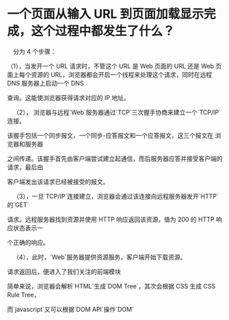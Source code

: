 # 一个页面从输入 URL 到页面加载显示完成，这个过程中都发生了什么？
 分为 4 个步骤： 

（1），当发开一个 URL 请求时，不管这个 URL 是 Web 页面的 URL 还是 Web 页面上每个资源的 URL，浏览器都会开启一个线程来处理这个请求，同时在远程 DNS 服务器上启动一个 DNS

查询。这能使浏览器获得请求对应的 IP 地址。

 （2）， 浏览器与远程\`Web\`服务器通过\`TCP\`三次握手协商来建立一个\`TCP/IP\`连接。

该握手包括一个同步报文，一个同步-应答报文和一个应答报文，这三个报文在 浏览器和服务器

之间传递。该握手首先由客户端尝试建立起通信，而后服务器应答并接受客户端的请求，最后由

客户端发出该请求已经被接受的报文。

 （3），一旦\`TCP/IP\`连接建立，浏览器会通过该连接向远程服务器发开\`HTTP\`的\`GET\`

请求。远程服务器找到资源并使用 HTTP 响应返回该资源，值为 200 的 HTTP 响应状态表示一

个正确的响应。

 （4），此时，\`Web\`服务器提供资源服务，客户端开始下载资源。

请求返回后，便进入了我们关注的前端模块

简单来说，浏览器会解析\`HTML\`生成\`DOM Tree\`，其次会根据 CSS 生成 CSS Rule Tree，

而\`javascript\`又可以根据\`DOM API\`操作\`DOM\`